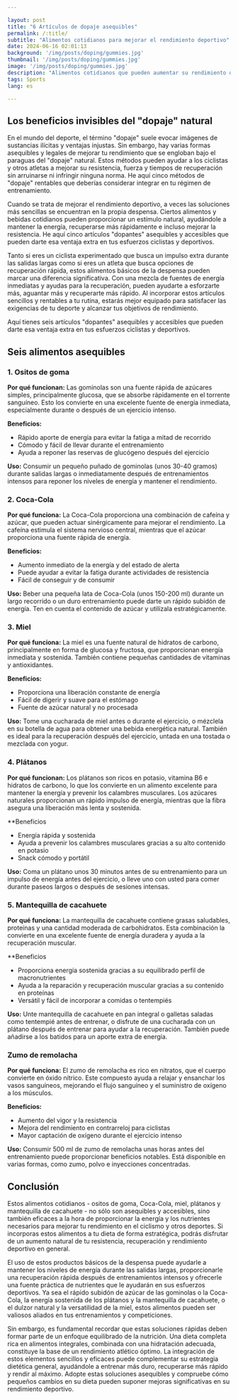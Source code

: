 ```yaml
---

layout: post 
title: "6 Artículos de dopaje asequibles"
permalink: /:title/ 
subtitle: "Alimentos cotidianos para mejorar el rendimiento deportivo"
date: 2024-06-16 02:01:13
background: '/img/posts/doping/gummies.jpg'
thumbnail: '/img/posts/doping/gummies.jpg'
image: '/img/posts/doping/gummies.jpg'
description: "Alimentos cotidianos que pueden aumentar su rendimiento deportivo sin arruinarse."
tags: Sports
lang: es

---
```



## Los beneficios invisibles del "dopaje" natural

En el mundo del deporte, el término "dopaje" suele evocar imágenes de sustancias ilícitas y ventajas injustas. Sin embargo, hay varias formas asequibles y legales de mejorar tu rendimiento que se engloban bajo el paraguas del "dopaje" natural. Estos métodos pueden ayudar a los ciclistas y otros atletas a mejorar su resistencia, fuerza y tiempos de recuperación sin arruinarse ni infringir ninguna norma. He aquí cinco métodos de "dopaje" rentables que deberías considerar integrar en tu régimen de entrenamiento.

Cuando se trata de mejorar el rendimiento deportivo, a veces las soluciones más sencillas se encuentran en la propia despensa. Ciertos alimentos y bebidas cotidianos pueden proporcionar un estímulo natural, ayudándole a mantener la energía, recuperarse más rápidamente e incluso mejorar la resistencia. He aquí cinco artículos "dopantes" asequibles y accesibles que pueden darte esa ventaja extra en tus esfuerzos ciclistas y deportivos.

Tanto si eres un ciclista experimentado que busca un impulso extra durante las salidas largas como si eres un atleta que busca opciones de recuperación rápida, estos alimentos básicos de la despensa pueden marcar una diferencia significativa. Con una mezcla de fuentes de energía inmediatas y ayudas para la recuperación, pueden ayudarte a esforzarte más, aguantar más y recuperarte más rápido. Al incorporar estos artículos sencillos y rentables a tu rutina, estarás mejor equipado para satisfacer las exigencias de tu deporte y alcanzar tus objetivos de rendimiento.

Aquí tienes seis artículos "dopantes" asequibles y accesibles que pueden darte esa ventaja extra en tus esfuerzos ciclistas y deportivos.

## Seis alimentos asequibles

### 1\. Ositos de goma

**Por qué funcionan:** Las gominolas son una fuente rápida de azúcares simples, principalmente glucosa, que se absorbe rápidamente en el torrente sanguíneo. Esto los convierte en una excelente fuente de energía inmediata, especialmente durante o después de un ejercicio intenso.

**Beneficios:**

- Rápido aporte de energía para evitar la fatiga a mitad de recorrido
- Cómodo y fácil de llevar durante el entrenamiento
- Ayuda a reponer las reservas de glucógeno después del ejercicio

**Uso:** Consumir un pequeño puñado de gominolas (unos 30-40 gramos) durante salidas largas o inmediatamente después de entrenamientos intensos para reponer los niveles de energía y mantener el rendimiento.

### 2\. Coca-Cola

**Por qué funciona:** La Coca-Cola proporciona una combinación de cafeína y azúcar, que pueden actuar sinérgicamente para mejorar el rendimiento. La cafeína estimula el sistema nervioso central, mientras que el azúcar proporciona una fuente rápida de energía.

**Beneficios:**

- Aumento inmediato de la energía y del estado de alerta
- Puede ayudar a evitar la fatiga durante actividades de resistencia
- Fácil de conseguir y de consumir

**Uso:** Beber una pequeña lata de Coca-Cola (unos 150-200 ml) durante un largo recorrido o un duro entrenamiento puede darte un rápido subidón de energía. Ten en cuenta el contenido de azúcar y utilízala estratégicamente.

### 3\. Miel

**Por qué funciona:** La miel es una fuente natural de hidratos de carbono, principalmente en forma de glucosa y fructosa, que proporcionan energía inmediata y sostenida. También contiene pequeñas cantidades de vitaminas y antioxidantes.

**Beneficios:**

- Proporciona una liberación constante de energía
- Fácil de digerir y suave para el estómago
- Fuente de azúcar natural y no procesada

**Uso:** Tome una cucharada de miel antes o durante el ejercicio, o mézclela en su botella de agua para obtener una bebida energética natural. También es ideal para la recuperación después del ejercicio, untada en una tostada o mezclada con yogur.

### 4\. Plátanos

**Por qué funcionan:** Los plátanos son ricos en potasio, vitamina B6 e hidratos de carbono, lo que los convierte en un alimento excelente para mantener la energía y prevenir los calambres musculares. Los azúcares naturales proporcionan un rápido impulso de energía, mientras que la fibra asegura una liberación más lenta y sostenida.

**Beneficios

- Energía rápida y sostenida
- Ayuda a prevenir los calambres musculares gracias a su alto contenido en potasio
- Snack cómodo y portátil

**Uso:** Coma un plátano unos 30 minutos antes de su entrenamiento para un impulso de energía antes del ejercicio, o lleve uno con usted para comer durante paseos largos o después de sesiones intensas.

### 5\. Mantequilla de cacahuete

**Por qué funciona:** La mantequilla de cacahuete contiene grasas saludables, proteínas y una cantidad moderada de carbohidratos. Esta combinación la convierte en una excelente fuente de energía duradera y ayuda a la recuperación muscular.

**Beneficios

- Proporciona energía sostenida gracias a su equilibrado perfil de macronutrientes
- Ayuda a la reparación y recuperación muscular gracias a su contenido en proteínas
- Versátil y fácil de incorporar a comidas o tentempiés

**Uso:** Unte mantequilla de cacahuete en pan integral o galletas saladas como tentempié antes de entrenar, o disfrute de una cucharada con un plátano después de entrenar para ayudar a la recuperación. También puede añadirse a los batidos para un aporte extra de energía.

### Zumo de remolacha

**Por qué funciona:** El zumo de remolacha es rico en nitratos, que el cuerpo convierte en óxido nítrico. Este compuesto ayuda a relajar y ensanchar los vasos sanguíneos, mejorando el flujo sanguíneo y el suministro de oxígeno a los músculos.

**Beneficios:**

- Aumento del vigor y la resistencia
- Mejora del rendimiento en contrarreloj para ciclistas
- Mayor captación de oxígeno durante el ejercicio intenso

**Uso:** Consumir 500 ml de zumo de remolacha unas horas antes del entrenamiento puede proporcionar beneficios notables. Está disponible en varias formas, como zumo, polvo e inyecciones concentradas.

## Conclusión

Estos alimentos cotidianos - ositos de goma, Coca-Cola, miel, plátanos y mantequilla de cacahuete - no sólo son asequibles y accesibles, sino también eficaces a la hora de proporcionar la energía y los nutrientes necesarios para mejorar tu rendimiento en el ciclismo y otros deportes. Si incorporas estos alimentos a tu dieta de forma estratégica, podrás disfrutar de un aumento natural de tu resistencia, recuperación y rendimiento deportivo en general.

El uso de estos productos básicos de la despensa puede ayudarle a mantener los niveles de energía durante las salidas largas, proporcionarle una recuperación rápida después de entrenamientos intensos y ofrecerle una fuente práctica de nutrientes que le ayudarán en sus esfuerzos deportivos. Ya sea el rápido subidón de azúcar de las gominolas o la Coca-Cola, la energía sostenida de los plátanos y la mantequilla de cacahuete, o el dulzor natural y la versatilidad de la miel, estos alimentos pueden ser valiosos aliados en tus entrenamientos y competiciones.

Sin embargo, es fundamental recordar que estas soluciones rápidas deben formar parte de un enfoque equilibrado de la nutrición. Una dieta completa rica en alimentos integrales, combinada con una hidratación adecuada, constituye la base de un rendimiento atlético óptimo. La integración de estos elementos sencillos y eficaces puede complementar su estrategia dietética general, ayudándole a entrenar más duro, recuperarse más rápido y rendir al máximo. Adopte estas soluciones asequibles y compruebe cómo pequeños cambios en su dieta pueden suponer mejoras significativas en su rendimiento deportivo.